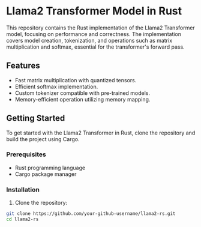 # Llama2 Transformer Model in Rust

This repository contains the Rust implementation of the Llama2 Transformer model, focusing on performance and correctness. The implementation covers model creation, tokenization, and operations such as matrix multiplication and softmax, essential for the transformer's forward pass.

## Features

- Fast matrix multiplication with quantized tensors.
- Efficient softmax implementation.
- Custom tokenizer compatible with pre-trained models.
- Memory-efficient operation utilizing memory mapping.

## Getting Started

To get started with the Llama2 Transformer in Rust, clone the repository and build the project using Cargo.

### Prerequisites

- Rust programming language
- Cargo package manager

### Installation

1. Clone the repository:

```bash
git clone https://github.com/your-github-username/llama2-rs.git
cd llama2-rs
